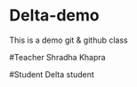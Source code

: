 # Delta-demo
This is a demo git &amp; github class

#Teacher
Shradha Khapra

#Student
Delta student
